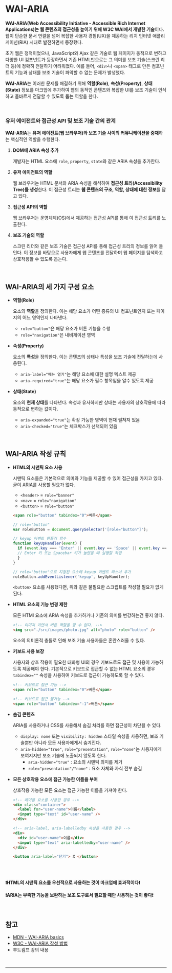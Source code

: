 # WAI-ARIA

**WAI-ARIA(Web Accessibility Initiative - Accessible Rich Internet Applications)는 웹 콘텐츠의 접근성을 높이기 위해 W3C WAI에서 개발한 기술**이다. 웹이 단순한 문서 연결을 넘어 복잡한 사용자 경험(UX)을 제공하는 리치 인터넷 애플리케이션(RIA) 시대로 발전하면서 등장했다.

초기 웹은 정적이었으나, JavaScript와 Ajax 같은 기술로 웹 페이지가 동적으로 변하고 다양한 UI 컴포넌트가 등장하면서 기존 HTML만으로는 그 의미를 보조 기술(스크린 리더 등)에 정확히 전달하기 어려워졌다. 예를 들어, `<div>`나 `<span>` 태그로 만든 컴포넌트의 기능과 상태를 보조 기술이 파악할 수 없는 문제가 발생했다.

**WAI-ARIA**는 이러한 문제를 해결하기 위해 **역할(Role)**, **속성(Property)**, **상태(State)** 정보를 마크업에 추가하여 웹의 동적인 콘텐츠와 복잡한 UI를 보조 기술이 인식하고 올바르게 전달할 수 있도록 돕는 역할을 한다.

<br />

### 유저 에이전트와 접근성 API 및 보조 기술 간의 관계

**WAI-ARIA**는 **유저 에이전트(웹 브라우저)와 보조 기술 사이의 커뮤니케이션을 중재**하는 핵심적인 역할을 수행한다.

1. **DOM에 ARIA 속성 추가**

   개발자는 HTML 요소에 `role`, `property`, `state`와 같은 ARIA 속성을 추가한다.

2. **유저 에이전트의 역할**

   웹 브라우저는 HTML 문서와 ARIA 속성을 해석하여 **접근성 트리(Accessibility Tree)를 생성**한다. 이 접근성 트리는 **웹 콘텐츠의 구조, 역할, 상태에 대한 정보**를 담고 있다.

3. **접근성 API의 역할**

   웹 브라우저는 운영체제(OS)에서 제공하는 접근성 API를 통해 이 접근성 트리를 노출한다.

4. **보조 기술의 역할**

   스크린 리더와 같은 보조 기술은 접근성 API를 통해 접근성 트리의 정보를 읽어 들인다. 이 정보를 바탕으로 사용자에게 웹 콘텐츠를 전달하며 웹 페이지를 탐색하고 상호작용할 수 있도록 돕는다.

<br />

## WAI-ARIA의 세 가지 구성 요소

- **역할(Role)**

  요소의 **역할**을 정의한다. 이는 해당 요소가 어떤 종류의 UI 컴포넌트인지 또는 페이지의 어느 영역인지 나타낸다.

  - `role="button"`은 해당 요소가 버튼 기능을 수행
  - `role="navigation"`은 내비게이션 영역

- **속성(Property)**

  요소의 **특성**을 정의한다. 이는 콘텐츠의 상태나 특성을 보조 기술에 전달하는데 사용된다.

  - `aria-label="메뉴 열기"`는 해당 요소에 대한 설명 텍스트 제공
  - `aria-required="true"`는 해당 요소가 필수 항목임을 알수 있도록 제공

- **상태(State)**

  요소의 **현재 상태**를 나타낸다. 속성과 유사하지만 상태는 사용자의 상호작용에 따라 동적으로 변하는 값이다.

  - `aria-expanded="true"`는 확장 가능한 영역이 현재 펼쳐져 있음
  - `aria-checked="true"`는 체크박스가 선택되어 있음

<br />

## WAI-ARIA 작성 규칙

- **HTML의 시맨틱 요소 사용**

  시맨틱 요소들은 기본적으로 의미와 기능을 제공할 수 있어 접근성을 가지고 있다. 굳이 ARIA를 사용할 필요가 없다.

  - `<header>` = `role="banner"`
  - `<nav>` = `role="navigation"`
  - `<button>` = `role="button"`

  ```HTML
  <span role="button" tabindex="0">버튼</span>
  ```

  ```Javascript
  // role="button"
  var roleButton = document.querySelector('[role="button"]');

  // keyup 이벤트 핸들러 함수
  function keyUpHandler(event) {
    if (event.key === 'Enter' || event.key == 'Space' || event.key == 'Spacebar' ||event.keyCode === 13 || event.keyCode === 32) {
    // Enter 키 또는 Spacebar 키가 눌렸을 때 실행할 작업
    }
  }

  // role="button"으로 지정된 요소에 keyup 이벤트 리스너 추가
  roleButton.addEventListener('keyup', keyUpHandler);
  ```

  `<button>` 요소를 사용했다면, 위와 같은 불필요한 스크립트를 작성할 필요가 없게된다.

- **HTML 요소의 기능 변경 제한**

  모든 HTMl 요소에 ARIA 속성을 추가하거나 기존의 의미를 변강하는건 좋지 않다.

  ```HTML
  <!-- 이미지 이면서 버튼 역할을 할 수 없다. -->
  <img src="./src/images/photo.jpg" alt="photo" role="button" />
  ```

  요소의 의미론적 충돌로 인해 보조 기술 사용자들은 혼란스러울 수 있다.

- **키보드 사용 보장**

  사용자와 상호 작용이 필요한 대화형 UI의 경우 키보드로도 접근 및 사용이 가능하도록 제공해야 한다. 기본적으로 키보드로 접근할 수 없는 HTML 요소의 경우 `tabindex=""` 속성을 사용하여 키보드로 접근이 가능하도록 할 수 있다.

  ```HTML
  <!-- 키보드로 접근 가능 -->
  <span role="button" tabindex="0">버튼</span>

  <!-- 키보드로 접근 불가능 -->
  <span role="button" tabindex="-1">버튼</span>
  ```

- **숨김 콘텐츠**

  ARIA를 사용하거나 CSS를 사용해서 숨김 처리를 하면 접근성이 차단될 수 있다.

  - `display: none` 또는 `visibility: hidden` 스타일 속성을 사용하면, 보조 기술뿐만 아니라 모든 사용자에게서 숨겨진다.
  - `aria-hidden="true"`, `role="presentation"`, `role="none"`는 사용자에게 보여지지만 보조 기술에 노출되지 않도록 한다.
    - `aria-hidden="true"` : 요소의 시맨틱 의미를 제거
    - `role="presentation"/"none"` : 요소 자체와 자식 전부 숨김

- **모든 상호작용 요소에 접근 가능한 이름을 부여**

  상호작용 가능한 모든 요소는 접근 가능한 이름을 가져야 한다.

  ```HTML
  <!-- 레이블 요소를 사용한 경우 -->
  <div class="container">
    <label for="user-name">이름</label>
    <input type="text" id="user-name" />
  </div>

  <!-- aria-label, aria-labelledby 속성을 사용한 경우 -->
  <div>
    <div id="user-name">이름</div>
    <input type="text" aria-labelledby="user-name" />
  </div>

  <button aria-label="닫기"> X </button>
  ```

<br />
<br />

**❗HTML의 시맨틱 요소를 우선적으로 사용하는 것이 마크업에 효과적이다❗**

**❗ARIA는 부족한 기능을 보완하는 보조 도구로서 필요할 때만 사용하는 것이 좋다❗**

<br />

## 참고
- [MDN - WAI-ARIA basics](https://developer.mozilla.org/en-US/docs/Learn_web_development/Core/Accessibility/WAI-ARIA_basics)
- [W3C - WAI-ARIA 작성 방법](https://mulder21c.github.io/aria-practices/)
- 부트캠프 강의 내용


<br />
<hr />
<br />

<!-- [실습 내용 확인하러 가기]() -->

